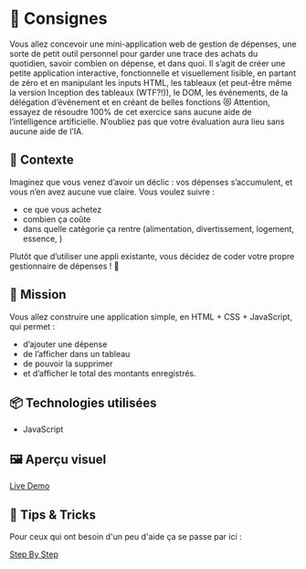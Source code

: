 # 🚀 Consignes

Vous allez concevoir une mini-application web de gestion de dépenses, une sorte de petit outil personnel pour garder une trace des achats du quotidien, savoir combien on dépense, et dans quoi.
Il s’agit de créer une petite application interactive, fonctionnelle et visuellement lisible, en partant de zéro et en manipulant les inputs HTML, les tableaux (et peut-être même la version Inception des tableaux (WTF?!)), le DOM, les événements, de la délégation d’événement et en créant de belles fonctions 😻
Attention, essayez de résoudre 100% de cet exercice sans aucune aide de l’intelligence artificielle. N’oubliez pas que votre évaluation aura lieu sans aucune aide de l’IA.

## 🧠 Contexte
Imaginez que vous venez d’avoir un déclic : vos dépenses s’accumulent, et vous n’en avez aucune vue claire. Vous voulez suivre :
- ce que vous achetez 
- combien ça coûte 
- dans quelle catégorie ça rentre (alimentation, divertissement, logement, essence, )

Plutôt que d’utiliser une appli existante, vous décidez de coder votre propre gestionnaire de dépenses ! 💪

## 💼 Mission
Vous allez construire une application simple, en HTML + CSS + JavaScript, qui permet :

- d’ajouter une dépense
- de l’afficher dans un tableau
- de pouvoir la supprimer
- et d’afficher le total des montants enregistrés.


## 📦 Technologies utilisées

- JavaScript


## 🖼️ Aperçu visuel

[Live Demo](https://ocrzia.github.io/gestion-depenses/)

## 🐲 Tips & Tricks

Pour ceux qui ont besoin d'un peu d'aide ça se passe par ici : 

[Step By Step](https://docs.google.com/document/d/1WkMSqY7wg7mIK8OOLS4D57AzeOa1vajE5I4Fi-7atD0/edit?usp=sharing)